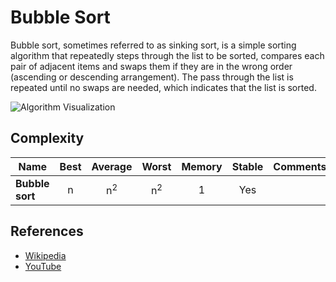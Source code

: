 # Bubble Sort

Bubble sort, sometimes referred to as sinking sort, is a
simple sorting algorithm that repeatedly steps through
the list to be sorted, compares each pair of adjacent
items and swaps them if they are in the wrong order
(ascending or descending arrangement). The pass through
the list is repeated until no swaps are needed, which
indicates that the list is sorted.

![Algorithm Visualization](https://upload.wikimedia.org/wikipedia/commons/c/c8/Bubble-sort-example-300px.gif)

## Complexity

| Name            | Best |    Average    |     Worst     | Memory | Stable | Comments |
| --------------- | :--: | :-----------: | :-----------: | :----: | :----: | :------- |
| **Bubble sort** |  n   | n<sup>2</sup> | n<sup>2</sup> |   1    |  Yes   |          |

## References

- [Wikipedia](https://en.wikipedia.org/wiki/Bubble_sort)
- [YouTube](https://www.youtube.com/watch?v=6Gv8vg0kcHc&index=27&t=0s&list=PLLXdhg_r2hKA7DPDsunoDZ-Z769jWn4R8)
